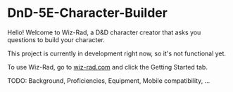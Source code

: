# DnD-5E-Character-Builder

Hello! Welcome to Wiz-Rad, a D&D character creator that asks you questions to build your character.

This project is currently in development right now, so it's not functional yet.

To use Wiz-Rad, go to [wiz-rad.com](https://wiz-rad.com/) and click the Getting Started tab.

TODO:
Background,
Proficiencies,
Equipment,
Mobile compatibility,
...
